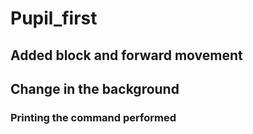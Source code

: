 # Pupil_first
<h2>Added block and forward movement</h2>
<h2>Change in the background</h2>
<h3>Printing the command performed</h3>
